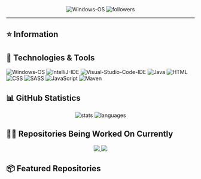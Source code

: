 <div align="center">
    <img 
        src="https://img.shields.io/badge/OS-Windows-informational?style=for-the-badge&color=3278be"
        alt="Windows-OS">
    <img 
        src="https://img.shields.io/github/followers/katsute?color=3278be&style=for-the-badge"
        alt="followers">
</div>

<hr>

## ⭐ Information


## 🔧 Technologies & Tools

<img 
    src="https://img.shields.io/badge/OS-Windows-informational?style=flat-square&color=3278be"
    alt="Windows-OS">
<img 
    src="https://img.shields.io/badge/Editor-IntelliJ_IDEA-informational?style=flat-square&logo=intellij-idea&logoColor=white&color=3278be"
    alt="IntelliJ-IDE">
<img 
    src="https://img.shields.io/badge/Editor-Visual_Studio_Code-informational?style=flat-square&logo=Visual-Studio-Code&logoColor=white&color=3278be"
    alt="Visual-Studio-Code-IDE">
<img 
    src="https://img.shields.io/badge/Code-Java-informational?style=flat-square&logo=java&logoColor=white&color=3278be"
    alt="Java">
<img 
    src="https://img.shields.io/badge/Code-HTML-informational?style=flat-square&logo=html5&logoColor=white&color=3278be"
    alt="HTML">
<img 
    src="https://img.shields.io/badge/Code-CSS-informational?style=flat-square&logo=css-wizardry&logoColor=white&color=3278be"
    alt="CSS">
<img 
    src="https://img.shields.io/badge/Code-SASS-informational?style=flat-square&logo=sass&logoColor=white&color=3278be"
    alt="SASS">
<img 
    src="https://img.shields.io/badge/Code-JavaScript-informational?style=flat-square&logo=javascript&logoColor=white&color=3278be"
    alt="JavaScript">
<img 
    src="https://img.shields.io/badge/Tools-Maven-informational?style=flat-square&logo=apache-maven&logoColor=white&color=3278be"
    alt="Maven">

## 📊 GitHub Statistics

<div align="center">
    <img 
        src="https://github-readme-stats.vercel.app/api?username=katsute&hide=stars&show_icons=true&count_private=true&include_all_commits=true&title_color=3278be&icon_color=3278be&text_color=202020"
        alt="stats">
    <img 
        src="https://github-readme-stats.vercel.app/api/top-langs/?username=katsute&layout=default&title_color=3278be&icon_color=3278be&text_color=202020&hide=javascript"
        alt="languages">
</div>

## 👨‍💻 Repositories Being Worked On Currently
<div align="center">
    <a href="https://github.com/Ktt-Development/webdir">
        <img
            src="https://github-readme-stats.vercel.app/api/pin/?username=ktt-development&repo=webdir&show_owner=true&title_color=3278be&text_color=202020">
    </a>
    <a href="https://github.com/Katsute/Baruch-CIS-2300-Assignments">
        <img
            src="https://github-readme-stats.vercel.app/api/pin/?username=katsute&repo=baruch-cis-2300-assignments&show_owner=true&title_color=3278be&text_color=202020">
    </a>
</div>

## 📦 Featured Repositories
